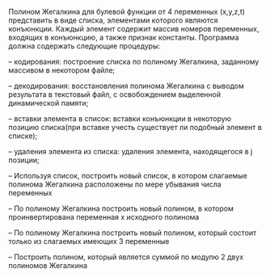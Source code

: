 Полином Жегалкина для булевой функции от 4 переменных (x,y,z,t) представить в виде списка, элементами которого являются конъюнкции. Каждый элемент содержит массив номеров переменных, входящих в конъюнкцию, а также признак константы. Программа должна содержать следующие процедуры:

–	кодирования:     построение списка по полиному Жегалкина, заданному массивом в некотором файле;

–	декодирования:  восстановления полинома Жегалкина с выводом результата в текстовый файл, с освобождением выделенной динамической памяти;

–	вставки элемента в список:  вставки конъюнкции в некоторую позицию списка(при вставке учесть существует ли подобный элемент в списке);

–	удаления элемента из списка: удаления элемента, находящегося в  j позиции;

–	Используя список, построить новый список, в котором слагаемые полинома Жегалкина расположены по мере убывания числа переменных

–	По полиному Жегалкина построить новый полином, в котором проинвертирована переменная х исходного полинома

–	По полиному Жегалкина построить новый полином, который состоит только  из слагаемых имеющих 3 переменные

–	Построить полином, который является суммой по модулю 2 двух полиномов Жегалкина
